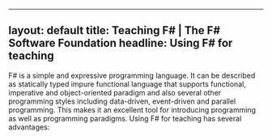 
---
layout: default
title: Teaching F# | The F# Software Foundation
headline: Using F# for teaching
---

F# is a simple and expressive programming language. It can be described as statically typed 
impure functional language that supports functional, imperative and object-oriented paradigm 
and also several other programming styles including data-driven, event-driven and parallel 
programming. This makes it an excellent tool for introducing programming as well as programming 
paradigms. Using F# for teaching has several advantages:
